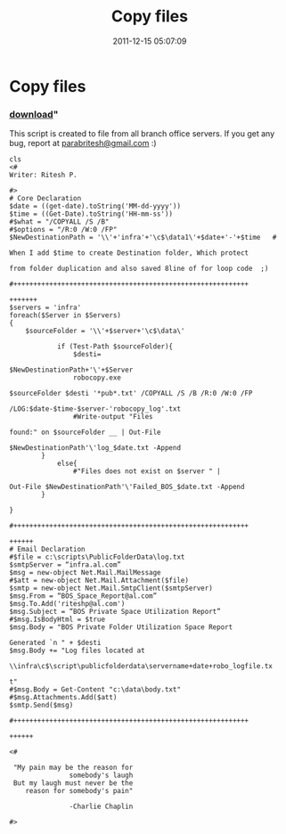 ﻿---
pid:            3097
parent:         0
children:       
poster:         Ritesh Parab
title:          Copy files 
date:           2011-12-15 05:07:09
format:         posh
---

# Copy files 

### [download](3097.ps1)"

This script is created to file from all branch office servers.
If you get any bug, report at parabritesh@gmail.com  :) 

```posh
cls
<# 
Writer: Ritesh P.

#>
# Core Declaration
$date = ((get-date).toString('MM-dd-yyyy'))   
$time = ((Get-Date).toString('HH-mm-ss'))
#$what = "/COPYALL /S /B" 
#$options = "/R:0 /W:0 /FP"
$NewDestinationPath = '\\'+'infra'+'\c$\data1\'+$date+'-'+$time   # 

When I add $time to create Destination folder, Which protect 

from folder duplication and also saved 8line of for loop code  ;)

#+++++++++++++++++++++++++++++++++++++++++++++++++++++++++++

+++++++
$servers = 'infra'
foreach($Server in $Servers) 
{
	$sourceFolder = '\\'+$server+'\c$\data\'
	
			if (Test-Path $sourceFolder){
				$desti= 

$NewDestinationPath+'\'+$Server
				robocopy.exe 

$sourceFolder $desti '*pub*.txt' /COPYALL /S /B /R:0 /W:0 /FP 

/LOG:$date-$time-$server-'robocopy_log'.txt
				#Write-output "Files 

found:" on $sourceFolder __ | Out-File 

$NewDestinationPath'\'log_$date.txt -Append 
		}
			else{
    			#"Files does not exist on $server " | 

Out-File $NewDestinationPath'\'Failed_BOS_$date.txt -Append 
		}
	
}

#+++++++++++++++++++++++++++++++++++++++++++++++++++++++++++

++++++
# Email Declaration
#$file = c:\scripts\PublicFolderData\log.txt
$smtpServer = “infra.al.com”
$msg = new-object Net.Mail.MailMessage
#$att = new-object Net.Mail.Attachment($file)
$smtp = new-object Net.Mail.SmtpClient($smtpServer)
$msg.From = “BOS_Space_Report@al.com”
$msg.To.Add('riteshp@al.com')
$msg.Subject = “BOS Private Space Utilization Report”
#$msg.IsBodyHtml = $true
$msg.Body = "BOS Private Folder Utilization Space Report 

Generated `n " + $desti 
$msg.Body += "Log files located at 

\\infra\c$\script\publicfolderdata\servername+date+robo_logfile.tx

t" 
#$msg.Body = Get-Content "c:\data\body.txt"
#$msg.Attachments.Add($att)
$smtp.Send($msg)

#+++++++++++++++++++++++++++++++++++++++++++++++++++++++++++

++++++

<#

 "My pain may be the reason for 
               somebody's laugh
 But my laugh must never be the 
    reason for somebody's pain"
			   
			   -Charlie Chaplin 

#>
```
